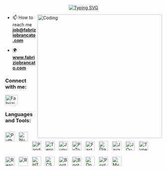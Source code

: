 <p align="center">
    <a href="https://git.io/typing-svg"><img src="https://readme-typing-svg.demolab.com?font=Fira+Code&pause=1000&width=435&lines=Welcome+In+my+Github+Profile+%7C%7C+FB;A+Data+Enthusiast+From+Italy+" alt="Typing SVG" /></a>
</p>

    
<img align="right" alt="Coding" width="400" src="https://indoanalytica.com/static/images/data-science-2.gif">

- 📫 How to reach me **job@fabriziobrancato.com**

- :earth_africa: **www.fabriziobrancato.com**



<h3 align="left">Connect with me:</h3>
<p align="left">
    <a href="https://www.linkedin.com/in/fabrizio-brancato-189637246/" target="blank"><img align="center" src="https://cdn.jsdelivr.net/gh/devicons/devicon/icons/linkedin/linkedin-original.svg" alt="Fabrizio Brancato Linkedin" height="30" width="40" /></a>
</p>


<h3 align="left">Languages and Tools:</h3>
<img align="left" alt="Python" width="30px masrgin-" style="padding-right:10px; margin-bottom:10px; margin-top:10px;" src="https://cdn.jsdelivr.net/gh/devicons/devicon/icons/python/python-plain.svg" />
<img align="left" alt="Numpy" width="30px" style="padding-right:10px;margin-bottom:10px; margin-top:10px;" src="https://cdn.jsdelivr.net/gh/devicons/devicon/icons/numpy/numpy-original.svg" />
<img align="left" alt="Pandas" width="30px" style="padding-right:10px;margin-bottom:10px; margin-top:10px;" src="https://cdn.jsdelivr.net/gh/devicons/devicon/icons/pandas/pandas-original.svg" />
<img align="left" alt="TensorFlow" width="30px" style="padding-right:10px;margin-bottom:10px; margin-top:10px;" src="https://cdn.jsdelivr.net/gh/devicons/devicon/icons/tensorflow/tensorflow-original.svg" />
<img align="left" alt="Jupyter" width="30px" style="padding-right:10px;margin-bottom:10px; margin-top:10px;" src="https://cdn.jsdelivr.net/gh/devicons/devicon/icons/jupyter/jupyter-original.svg" />
<img align="left" alt="PyTorch" width="30px" style="padding-right:10px;margin-bottom:10px; margin-top:10px;" src="https://cdn.jsdelivr.net/gh/devicons/devicon/icons/pytorch/pytorch-original.svg" />
<img align="left" alt="FastApi" width="30px" style="padding-right:10px;margin-bottom:10px; margin-top:10px;" src="https://cdn.jsdelivr.net/gh/devicons/devicon/icons/fastapi/fastapi-plain.svg"/>
<img align="left" alt="Django" width="30px" style="padding-right:10px;margin-bottom:10px; margin-top:10px;" src="https://cdn.jsdelivr.net/gh/devicons/devicon/icons/django/django-plain.svg" />
<img align="left" alt="JavaScript" width="30px" style="padding-right:10px;margin-bottom:10px; margin-top:10px;" src="https://cdn.jsdelivr.net/gh/devicons/devicon/icons/javascript/javascript-plain.svg" />
<img align="left" alt="JQuery" width="30px" style="padding-right:10px;margin-bottom:10px; margin-top:10px;" src="https://cdn.jsdelivr.net/gh/devicons/devicon/icons/jquery/jquery-original.svg" />
<img align="left" alt="TypeScript" width="30px" style="padding-right:10px;margin-bottom:10px; margin-top:10px;" src="https://cdn.jsdelivr.net/gh/devicons/devicon/icons/typescript/typescript-plain.svg" />
<img align="left" alt="React" width="30px" style="padding-right:10px;margin-bottom:10px; margin-top:10px;" src="https://cdn.jsdelivr.net/gh/devicons/devicon/icons/react/react-original.svg" />
<img align="left" alt="R" width="30px" style="padding-right:10px;margin-bottom:10px; margin-top:10px;" src="https://cdn.jsdelivr.net/gh/devicons/devicon/icons/r/r-original.svg" />
<img align="left" alt="HTML" width="30px" style="padding-right:10px;margin-bottom:10px; margin-top:10px;" src="https://cdn.jsdelivr.net/gh/devicons/devicon/icons/html5/html5-plain.svg" />
<img align="left" alt="CSS" width="30px" style="padding-right:10px;margin-bottom:10px; margin-top:10px;" src="https://cdn.jsdelivr.net/gh/devicons/devicon/icons/css3/css3-plain.svg" />
<img align="left" alt="Bootstrap" width="30px" style="padding-right:10px;margin-bottom:10px; margin-top:10px;" src="https://cdn.jsdelivr.net/gh/devicons/devicon/icons/bootstrap/bootstrap-plain.svg" />
<img align="left" alt="Bootstrap" width="30px" style="padding-right:10px;margin-bottom:10px; margin-top:10px;" src="https://cdn.jsdelivr.net/gh/devicons/devicon/icons/php/php-original.svg" />
<img align="left" alt="Docker" width="30px" style="padding-right:10px;margin-bottom:10px; margin-top:10px;" src="https://cdn.jsdelivr.net/gh/devicons/devicon/icons/docker/docker-plain.svg" />
<img align="left" alt="PostgresSQL" width="30px" style="padding-right:10px;margin-bottom:10px; margin-top:10px;" src="https://cdn.jsdelivr.net/gh/devicons/devicon/icons/postgresql/postgresql-original.svg" />
<img align="left" alt="MySql" width="30px" style="padding-right:10px;margin-bottom:10px; margin-top:10px;" src="https://cdn.jsdelivr.net/gh/devicons/devicon/icons/mysql/mysql-original.svg" />
<br />

